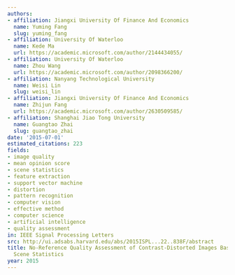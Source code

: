 ```yaml
---
authors:
- affiliation: Jiangxi University Of Finance And Economics
  name: Yuming Fang
  slug: yuming_fang
- affiliation: University Of Waterloo
  name: Kede Ma
  url: https://academic.microsoft.com/author/2144434055/
- affiliation: University Of Waterloo
  name: Zhou Wang
  url: https://academic.microsoft.com/author/2098366200/
- affiliation: Nanyang Technological University
  name: Weisi Lin
  slug: weisi_lin
- affiliation: Jiangxi University Of Finance And Economics
  name: Zhijun Fang
  url: https://academic.microsoft.com/author/2630509585/
- affiliation: Shanghai Jiao Tong University
  name: Guangtao Zhai
  slug: guangtao_zhai
date: '2015-07-01'
estimated_citations: 223
fields:
- image quality
- mean opinion score
- scene statistics
- feature extraction
- support vector machine
- distortion
- pattern recognition
- computer vision
- effective method
- computer science
- artificial intelligence
- quality assessment
in: IEEE Signal Processing Letters
src: http://ui.adsabs.harvard.edu/abs/2015ISPL...22..838F/abstract
title: No-Reference Quality Assessment of Contrast-Distorted Images Based on Natural
  Scene Statistics
year: 2015
---
```

